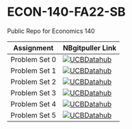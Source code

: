 # ECON-140-FA22-SB

Public Repo for Economics 140

| Assignment  | NBgitpuller Link  |  
|---|---|
| Problem Set 0  | [![UCBDatahub](https://img.shields.io/badge/Launch-UCB%20Datahub-blue.svg)](https://datahub.berkeley.edu/hub/user-redirect/git-pull?repo=https%3A%2F%2Fgithub.com%2Fds-modules%2FECON-140-SP22&urlpath=tree%2FECON-140-SP22%2Fps0%2Fps0.ipynb&branch=main)  |  
| Problem Set 1  |  [![UCBDatahub](https://img.shields.io/badge/Launch-UCB%20Datahub-blue.svg)](https://datahub.berkeley.edu/hub/user-redirect/git-pull?repo=https%3A%2F%2Fgithub.com%2Fds-modules%2FECON-140-SP22&urlpath=tree%2FECON-140-SP22%2Fps1%2Fps1.ipynb&branch=main) |  
| Problem Set 2  |  [![UCBDatahub](https://img.shields.io/badge/Launch-UCB%20Datahub-blue.svg)](https://datahub.berkeley.edu/hub/user-redirect/git-pull?repo=https%3A%2F%2Fgithub.com%2Fds-modules%2FECON-140-SP22&urlpath=tree%2FECON-140-SP22%2Fps2%2Fps2.ipynb&branch=main) |  
| Problem Set 3  |  [![UCBDatahub](https://img.shields.io/badge/Launch-UCB%20Datahub-blue.svg)](https://datahub.berkeley.edu/hub/user-redirect/git-pull?repo=https%3A%2F%2Fgithub.com%2Fds-modules%2FECON-140-SP22&urlpath=tree%2FECON-140-SP22%2Fps3%2Fps3.ipynb&branch=main) |  
| Problem Set 4  |  [![UCBDatahub](https://img.shields.io/badge/Launch-UCB%20Datahub-blue.svg)](https://datahub.berkeley.edu/hub/user-redirect/git-pull?repo=https%3A%2F%2Fgithub.com%2Fds-modules%2FECON-140-SP22&urlpath=tree%2FECON-140-SP22%2Fps4%2Fps4.ipynb&branch=main) |  
| Problem Set 5  |  [![UCBDatahub](https://img.shields.io/badge/Launch-UCB%20Datahub-blue.svg)](https://datahub.berkeley.edu/hub/user-redirect/git-pull?repo=https%3A%2F%2Fgithub.com%2Fds-modules%2FECON-140-SP22&urlpath=tree%2FECON-140-SP22%2Fps5%2Fps5.ipynb&branch=main) |  

